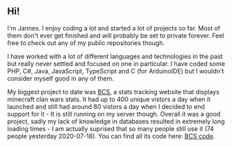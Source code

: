 ## Hi!

I'm Jannes. I enjoy coding a lot and started a lot of projects so far. Most of them don't ever get finished and will probably be set to private forever. Feel free to check out any of my public repositories though.

I have worked with a lot of different languages and technologies in the past but really never settled and focused on one in particular. I have coded some PHP, C#, Java, JavaScript, TypeScript and C (for ArduinoIDE) but I wouldn't consider myself good in any of them.

My biggest project to date was <a href="http://cwstats.de">BCS</a>, a stats tracking website that displays minecraft clan wars stats. It had up to 400 unique vistors a day when it launched and still had around 80 vistors a day when I decided to end support for it - It is still running on my server though. Overall it was a good project, sadly my lack of knowledge in databases resulted in extremely long loading times - I am actually suprised that so many people still use it (74 people yesterday 2020-07-18). You can find all its code here: <a href="https://github.com/JKamue/BCS">BCS code</a>.
